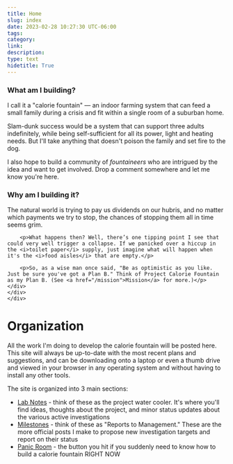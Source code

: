 ```yaml
---
title: Home
slug: index
date: 2023-02-28 10:27:30 UTC-06:00
tags: 
category: 
link: 
description: 
type: text
hidetitle: True
---
```


<div class="d-block">
<div class="row mb-2">
    <div class="col-md-6">
    <div class="card flex-md-row mb-4 box-shadow h-md-250">
    <div class="card-body d-flex flex-column align-items-start">
        <h3 class="mb-0">What am I building?</h1>
        <p>I call it a "calorie fountain" — an indoor farming system that can feed a small family during a crisis and fit within a single room of a suburban home.</p>
        <p>Slam-dunk success would be a system that can support three adults indefinitely, while being self-sufficient for all its power, light and heating needs. But I'll take anything that doesn't poison the family and set fire to the dog.</p>
        </p>
        <p>I also hope to build a community of <i>fountaineers</i> who are intrigued by the idea and want to get involved. Drop a comment somewhere and let me know you're here.</p>
    </div>
    </div>
    </div>
    <div class="col-md-6">
    <div class="card flex-md-row mb-4 box-shadow h-md-250">
    <div class="card-body d-flex flex-column align-items-start">
        <h3 class="mb-0">Why am I building it?</h1>
        <p>The natural world is trying to pay us dividends on our hubris, and no matter which payments we try to stop, the chances of stopping them all in time seems grim.</p>

        <p>What happens then? Well, there’s one tipping point I see that could very well trigger a collapse. If we panicked over a hiccup in the <i>toilet paper</i> supply, just imagine what will happen when it's the <i>food aisles</i> that are empty.</p>

        <p>So, as a wise man once said, "Be as optimistic as you like. Just be sure you've got a Plan B." Think of Project Calorie Fountain as my Plan B. (See <a href="/mission">Mission</a> for more.)</p>
    </div>
    </div>
    </div>
</div>
</div>

# Organization
All the work I'm doing to develop the calorie fountain will be posted here. This site will always be up-to-date with the most recent plans and suggestions, and can be downloading onto a laptop or even a thumb drive and viewed in your browser in any operating system and without having to install any other tools. 

The site is organized into 3 main sections: 

- [Lab Notes](/priority/labnotes) - think of these as the project water cooler. It's where you'll find ideas, thoughts about the project, and minor status updates about the various active investigations
- [Milestones](/priority/milestones) - think of these as "Reports to Management." These are the more official posts I make to propose new investigation targets and report on their status
- [Panic Room](/priority/panic) - the button you hit if you suddenly need to know how to build a calorie fountain RIGHT NOW



